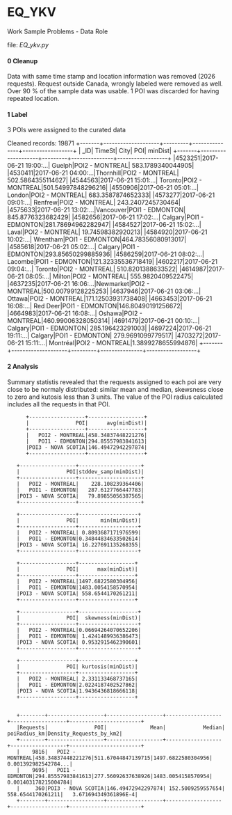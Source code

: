 # EQ_YKV
Work Sample Problems - Data Role

 file: *EQ_ykv.py*

#### 0 Cleanup

Data with same time stamp and location information was removed (2026 requests). Request outside Canada, wrongly labeled were removed as well. Over 90 % of the sample data was usable. 1 POI was discarded for having repeated location.

#### 1 Label

3 POIs were assigned to the curated data 

Cleaned records: 
 19871
          +-------+--------------------+---------+---------------+------------------+
          |    _ID|              TimeSt|     City|            POI|           minDist|
          +-------+--------------------+---------+---------------+------------------+
          |4523251|2017-06-21 19:00:...|   Guelph|POI2 - MONTREAL| 583.1789340044905|
          |4530411|2017-06-21 04:00:...|Thornhill|POI2 - MONTREAL| 502.5864355114627|
          |4544563|2017-06-21 15:01:...|  Toronto|POI2 - MONTREAL|501.54997848296216|
          |4550906|2017-06-21 05:01:...|   London|POI2 - MONTREAL| 683.3587874652333|
          |4573277|2017-06-21 09:01:...|  Renfrew|POI2 - MONTREAL| 243.2407245730464|
          |4575633|2017-06-21 13:02:...|Vancouver|POI1 - EDMONTON| 845.8776323682429|
          |4582656|2017-06-21 17:02:...|  Calgary|POI1 - EDMONTON|281.78694962282947|
          |4584527|2017-06-21 15:02:...|    Laval|POI2 - MONTREAL| 19.74598382920213|
          |4584920|2017-06-21 10:02:...| Wrentham|POI1 - EDMONTON|464.78356080913017|
          |4585618|2017-06-21 05:02:...|  Calgary|POI1 - EDMONTON|293.85650299885936|
          |4586259|2017-06-21 08:02:...|  Lacombe|POI1 - EDMONTON|121.32335536718419|
          |4602217|2017-06-21 09:04:...|  Toronto|POI2 - MONTREAL| 510.8201388633522|
          |4614987|2017-06-21 08:05:...|   Milton|POI2 - MONTREAL| 555.9820409522475|
          |4637235|2017-06-21 16:06:...|Newmarket|POI2 - MONTREAL|500.00799128225253|
          |4637946|2017-06-21 03:06:...|   Ottawa|POI2 - MONTREAL|171.12503931738408|
          |4663453|2017-06-21 16:08:...| Red Deer|POI1 - EDMONTON|146.80490191256672|
          |4664983|2017-06-21 16:08:...|   Oshawa|POI2 - MONTREAL|460.99006328050314|
          |4691479|2017-06-21 00:10:...|  Calgary|POI1 - EDMONTON|  285.196423291003|
          |4697224|2017-06-21 19:11:...|  Calgary|POI1 - EDMONTON| 279.9691099779517|
          |4703272|2017-06-21 15:11:...| Montréal|POI2 - MONTREAL|1.3899278655994876|
          +-------+--------------------+---------+---------------+------------------+

#### 2 Analysis

Summary statistis revealed that the requests assigned to each poi are very close to be normaly distributed: similar mean and median, skewsness close to zero and kutosis less than 3 units. The value of the POI radius calculated includes all the requests in that POI. 

          +------------------+------------------+
          |               POI|      avg(minDist)|
          +------------------+------------------+
          |   POI2 - MONTREAL|458.34837448221276|
          |   POI1 - EDMONTON|294.85557983841613|
          |POI3 - NOVA SCOTIA|146.49472942297874|
          +------------------+------------------+

       +------------------+--------------------+
       |               POI|stddev_samp(minDist)|
       +------------------+--------------------+
       |   POI2 - MONTREAL|    228.108239364406|
       |   POI1 - EDMONTON|   287.6127766447783|
       |POI3 - NOVA SCOTIA|   79.89855056387565|
       +------------------+--------------------+

       +------------------+-------------------+
       |               POI|       min(minDist)|
       +------------------+-------------------+
       |   POI2 - MONTREAL| 0.8093687171976599|
       |   POI1 - EDMONTON|0.34844834633502614|
       |POI3 - NOVA SCOTIA| 16.227691135268355|
       +------------------+-------------------+

       +------------------+------------------+
       |               POI|      max(minDist)|
       +------------------+------------------+
       |   POI2 - MONTREAL|1497.6822580304956|
       |   POI1 - EDMONTON|1483.0054158570954|
       |POI3 - NOVA SCOTIA| 558.6544170261211|
       +------------------+------------------+

       +------------------+-------------------+
       |               POI|  skewness(minDist)|
       +------------------+-------------------+
       |   POI2 - MONTREAL|0.06694264070652206|
       |   POI1 - EDMONTON| 1.4241489936386473|
       |POI3 - NOVA SCOTIA| 0.9532915462390601|
       +------------------+-------------------+

       +------------------+------------------+
       |               POI| kurtosis(minDist)|
       +------------------+------------------+
       |   POI2 - MONTREAL| 2.331133468737165|
       |   POI1 - EDMONTON|2.0224187402527862|
       |POI3 - NOVA SCOTIA|1.9436436818666118|
       +------------------+------------------+


       +--------+------------------+------------------+------------------+------------------+-----------------------+
       |Requests|               POI|              Mean|            Median|      poiRadius_km|Density_Requests_by_km2|
       +--------+------------------+------------------+------------------+------------------+-----------------------+
       |    9816|   POI2 - MONTREAL|458.34837448221276|511.67044847139715|1497.6822580304956|   0.001392982542784...|
       |    9695|   POI1 - EDMONTON|294.85557983841613|277.56092637638926|1483.0054158570954|   0.001403178215004784|
       |     360|POI3 - NOVA SCOTIA|146.49472942297874| 152.5009259557654| 558.6544170261211|   3.671694349361896E-4|
       +--------+------------------+------------------+------------------+------------------+-----------------------+

